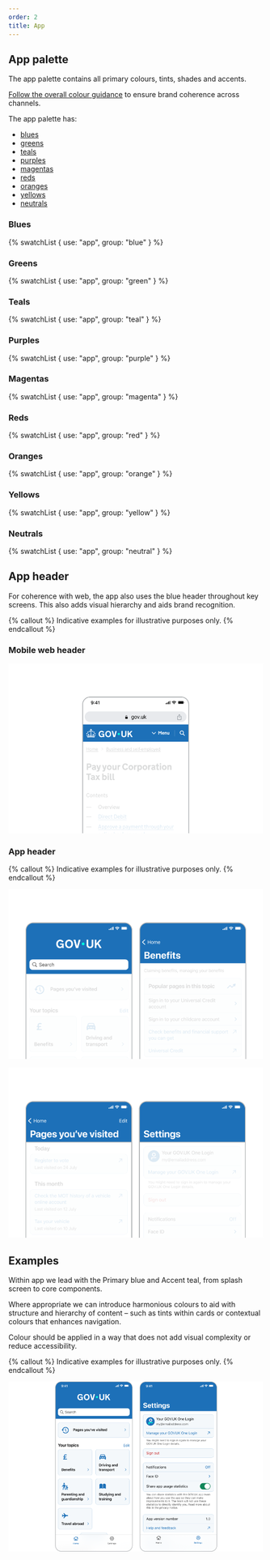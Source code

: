 ```yaml
---
order: 2
title: App
---
```


## App palette

The app palette contains all primary colours, tints, shades and accents.

[Follow the overall colour guidance](/colour/govuk-blue/) to ensure brand coherence across channels.

The app palette has:

- [blues](#blues)
- [greens](#greens)
- [teals](#teals)
- [purples](#purples)
- [magentas](#magentas)
- [reds](#reds)
- [oranges](#oranges)
- [yellows](#yellows)
- [neutrals](#neutrals)

### Blues

{% swatchList { use: "app", group: "blue" } %}

### Greens

{% swatchList { use: "app", group: "green" } %}

### Teals

{% swatchList { use: "app", group: "teal" } %}

### Purples

{% swatchList { use: "app", group: "purple" } %}

### Magentas

{% swatchList { use: "app", group: "magenta" } %}

### Reds

{% swatchList { use: "app", group: "red" } %}

### Oranges

{% swatchList { use: "app", group: "orange" } %}

### Yellows

{% swatchList { use: "app", group: "yellow" } %}

### Neutrals

{% swatchList { use: "app", group: "neutral" } %}

## App header

For coherence with web, the app also uses the blue header throughout key screens. This also adds visual hierarchy and aids brand recognition.

{% callout %}
Indicative examples for illustrative purposes only.
{% endcallout %}

### Mobile web header

![Screenshot of the GOV.UK website on mobile, showing the Primary blue header, with the lock-up of the wordmark and crown in white. The dot is in Accent teal. Page content is greyed out.](./mobile-header.png)

### App header

{% callout %}
Indicative examples for illustrative purposes only.
{% endcallout %}

![Screenshots of the GOV.UK app with the main content greyed out, showing the start page, Benefits, Pages you've visited and Settings pages.](./app-headers-1.png)

![](./app-headers-2.png)

## Examples

Within app we lead with the Primary blue and Accent teal, from splash screen to core components.

Where appropriate we can introduce harmonious colours to aid with structure and hierarchy of content – such as tints within cards or contextual colours that enhances navigation.

Colour should be applied in a way that does not add visual complexity or reduce accessibility.

{% callout %}
Indicative examples for illustrative purposes only.
{% endcallout %}

![Screenshots of the GOV.UK app, showing the start page and the Settings page, including tinted tile buttons and tinted menus.](./app-header-in-examples.png)
